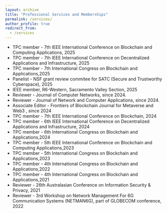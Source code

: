 ```yaml
---
layout: archive
title: "Professional Services and Memberships"
permalink: /services/
author_profile: true
redirect_from:
  - /services
---
```



* TPC member - 7th IEEE International Conference on Blockchain and Computing Applications, 2025
* TPC member - 7th IEEE International Conference on Decentralized Applications and Infrastructure, 2025
* TPC member - 7th International Congress on Blockchain and Applications,2025
* Panelist - NSF grant review commitee for SATC (Secure and Trustworthy Cyberspace), 2025
* IEEE member, R6-Western, Sacramento Valley Section, 2025
* Reviewer - Journal of Computer Networks, since 2024.
* Reviewer - Journal of Network and Computer Applications, since 2024. 
* Associate Editor - Frontiers of Blockchain Journal for Metaverse and Web3 , since 2024
* TPC member - 7th IEEE International Conference on Blockchain, 2024 
* TPC member - 6th IEEE International Conference on Decentralized Applications and Infrastructure, 2024
* TPC member - 6th International Congress on Blockchain and Applications,2024
* TPC member - 5th IEEE International Conference on Blockchain and Computing Applications,2023
* TPC member - 5th International Congress on Blockchain and Applications,2023 
* TPC member - 4th International Congress on Blockchain and Applications,2022 
* TPC member - 4th International Congress on Blockchain and Applications,2021
* Reviewer - 26th Australasian Conference on Information Security & Privacy, 2021
* Reviewer - 3rd Workshop on Network Management For 6G Communication Systems (NETMAN6G), part of GLOBECOM conference, 2022


<!--(https://books.google.com/books?id=9GBMEAAAQBAJ&pg=PR9&lpg=PR9&dq=syed+badruddoja+ACISP+2021&source=bl&ots=N9uU3gGDbB&sig=ACfU3U2i3gcrSwDfSp_IjXSgCRLb1veV8g&hl=en&sa=X&ved=2ahUKEwjDzcyY5ZD8AhUrkmoFHa8sD90Q6AF6BAglEAM#v=onepage&q&f=false)
(https://www.blockchain-congress.net/organization/program-committee)
-->



<!-- ## DEIA Commitment
Diversity, equity, inclusion and accessibility are inevitable in the classroom and the research laboratory as it is essential for academic development and excellence. I will actively pursue opportunities to enhance diversity and opportunities for students from historically underrepresented backgrounds in research, the classroom, and across campus at the University of Texas at El Paso. As part of my efforts to recruit minority students, I will seek out scholarship and fellowship opportunities in my lab, the department, and external institutes. Moreover, I will seek National Science Foundation (NSF) funding such as "Broadening Participation in STEM" to recruit and train minority graduate students in my field and provide mentoring to women and minority students to encourage them to pursue academic careers. I will work with students and faculty regardless of their race, ethnicity, gender, age, religion, language, abilities/disabilities, sexual orientation, socioeconomic status, or country of origin. My goal is to uphold these values and lead by example through outreach to international scientific communication and advance women's and minority representation through leadership and participation in programs. -->

